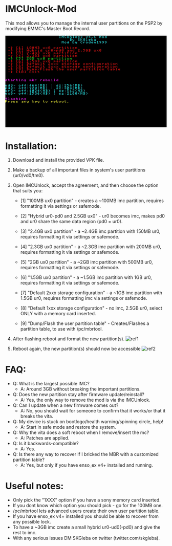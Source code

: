 # IMCUnlock-Mod
This mod allows you to manage the internal user partitions on the PSP2 by modifying EMMC's Master Boot Record.

![ref0](https://github.com/Croden1999/IMCUnlock-Mod/raw/master/ss/installer.jpg)


# Installation:
1) Download and install the provided VPK file.

2) Make a backup of all important files in system's user partitions (ur0/vd0/tm0).

3) Open IMCUnlock, accept the agreement, and then choose the option that suits you:
   
   - [1] "100MB ux0 partition" - creates a ~100MB imc partition, requires formatting it via settings or safemode.

   - [2] "Hybrid ur0-pd0 and 2.5GB ux0" - ur0 becomes imc, makes pd0 and ur0 share the same data region (pd0 = ur0).
   
   - [3] "2.4GB ux0 partition" - a ~2.4GB imc partition with 150MB ur0, requires formatting it via settings or safemode.
   
   - [4] "2.3GB ux0 partition" - a ~2.3GB imc partition with 200MB ur0, requires formatting it via settings or safemode.
   
   - [5] "2GB ux0 partition" - a ~2GB imc partition with 500MB ur0, requires formatting it via settings or safemode.
   
   - [6] "1.5GB ux0 partition" - a ~1.5GB imc partition with 1GB ur0, requires formatting it via settings or safemode.
 
   - [7] "Default 2xxx storage configuration" - a ~1GB imc partition with 1.5GB ur0, requires formatting imc via settings or safemode.

   - [8] "Default 1xxx storage configuration" - no imc, 2.5GB ur0, select ONLY with a memory card inserted.

   - [9] "Dump/Flash the user partition table" - Creates/Flashes a partition table, to use with /pc/mbrtool. 

4) After flashing reboot and format the new partition(s).
![ref1](https://github.com/SKGleba/IMCUnlock/raw/master/ss/fmenu.jpg)

5) Reboot again, the new partition(s) should now be accessible
![ref2](https://github.com/SKGleba/IMCUnlock/raw/master/ss/sysinfo.jpg)

# FAQ:
 - Q: What is the largest possible IMC?
   - A: Around 3GB without breaking the important partitions.
 - Q: Does the new partition stay after firmware update/reinstall?
   - A: Yes, the only way to remove the mod is via the IMCUnlock.
 - Q: Can I update when a new firmware comes out?
   - A: No, you should wait for someone to confirm that it works/or that it breaks the vita.
 - Q: My device is stuck on bootlogo/health warning/spinning circle, help!
   - A: Start in safe mode and restore the system.
 - Q: Why the vita does a soft reboot when I remove/insert the mc?
   - A: Patches are applied.
 - Q: Is it backwards-compatible?
   - A: Yes.
 - Q: Is there any way to recover if I bricked the MBR with a customized partition table?
   - A: Yes, but only if you have enso_ex v4+ installed and running.
 
 # Useful notes:
- Only pick the "1XXX" option if you have a sony memory card inserted.
- If you dont know which option you should pick - go for the 100MB one.
- /pc/mbrtool lets advanced users create their own user partition table.
- If you have enso_ex v4+ installed you should be able to recover from any possible lock.
- To have a ~3GB imc create a small hybrid ur0-ud0(-pd0) and give the rest to imc.
- With any serious issues DM SKGleba on twitter (twitter.com/skgleba).

